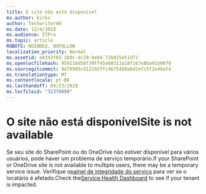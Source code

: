 ```yaml
---
title: O site não está disponível
ms.author: kirks
author: Techwriter40
ms.date: 12/4/2018
ms.audience: ITPro
ms.topic: article
ROBOTS: NOINDEX, NOFOLLOW
localization_priority: Normal
ms.assetid: a8343f03-1b8c-4c29-be84-72b025e51d72
ms.openlocfilehash: 95911bd58f39ff45e68313a18f167e8ba91b0070
ms.sourcegitcommit: 9d78905c512192ffc4675468abd2efc5f2e4baf4
ms.translationtype: MT
ms.contentlocale: pt-BR
ms.lasthandoff: 04/23/2019
ms.locfileid: "32370098"
---
```

# <a name="site-is-not-available"></a><span data-ttu-id="293f5-102">O site não está disponível</span><span class="sxs-lookup"><span data-stu-id="293f5-102">Site is not available</span></span>

<span data-ttu-id="293f5-103">Se seu site do SharePoint ou do OneDrive não estiver disponível para vários usuários, pode haver um problema de serviço temporário.</span><span class="sxs-lookup"><span data-stu-id="293f5-103">If your SharePoint or OneDrive site is not available to multiple users, there may be a temporary service issue.</span></span> <span data-ttu-id="293f5-104">Verifique o[painel de integridade do serviço](https://admin.microsoft.com/AdminPortal/Home#/servicehealth) para ver se o locatário é afetado.</span><span class="sxs-lookup"><span data-stu-id="293f5-104">Check the[Service Health Dashboard](https://admin.microsoft.com/AdminPortal/Home#/servicehealth) to see if your tenant is impacted.</span></span> 
  

